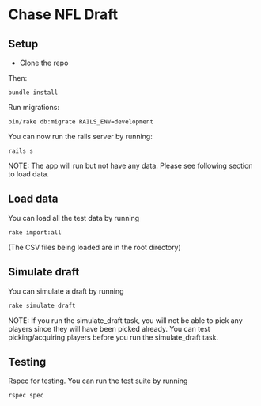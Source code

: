 # Chase NFL Draft

## Setup
- Clone the repo

Then:
```
bundle install
```

Run migrations:
```
bin/rake db:migrate RAILS_ENV=development
```

You can now run the rails server by running:
```
rails s
```

NOTE: The app will run but not have any data. Please see following section to load data.

## Load data
You can load all the test data by running
```
rake import:all
```
(The CSV files being loaded are in the root directory)

## Simulate draft
You can simulate a draft by running
```
rake simulate_draft
```

NOTE: If you run the simulate_draft task, you will not be able to pick any players since they will have been picked already. You can test picking/acquiring players before you run the simulate_draft task. 

## Testing
Rspec for testing. You can run the test suite by running
```
rspec spec
```

